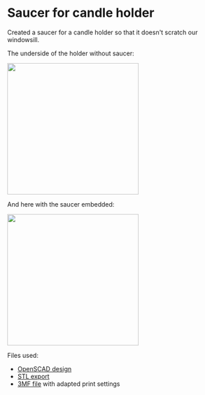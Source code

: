# Saucer for candle holder

Created a saucer for a candle holder so that it doesn't scratch our windowsill.

The underside of the holder without saucer:

<image src="pre.jpeg" width="300" />

And here with the saucer embedded:

<image src="post.jpeg" width="300" />

Files used:
* [OpenSCAD design](./saucer.scad)
* [STL export](./saucer.stl)
* [3MF file](./saucer.3mf) with adapted print settings